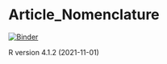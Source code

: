 # Article_Nomenclature

[![Binder](https://mybinder.org/badge_logo.svg)](https://mybinder.org/v2/gh/oscarhongnatinserm/Article_Nomenclature/main)

R version 4.1.2 (2021-11-01)

